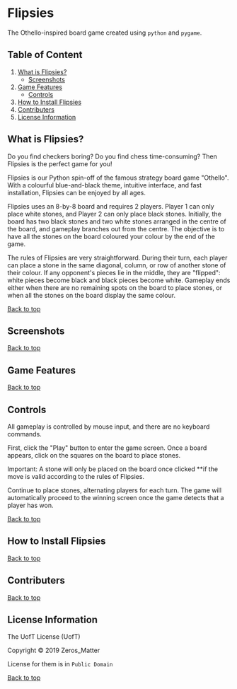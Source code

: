 # Flipsies

The Othello-inspired board game created using `python` and `pygame`.

## Table of Content

1. [What is Flipsies?](#intro) 
    - [Screenshots](#screen)
2. [Game Features](#feature)
    - [Controls](#control)
<a name="top"></a> 
3. [How to Install Flipsies](#install) 
4. [Contributers](#contrib)
5. [License Information](#license)

## <a name="intro"></a>What is Flipsies?

Do you find checkers boring? Do you find chess time-consuming? Then Flipsies is the perfect game for you! 

Flipsies is our Python spin-off of the famous strategy board game "Othello". With a colourful blue-and-black theme, intuitive 
interface, and fast installation, Flipsies can be enjoyed by all ages. 

Flipsies uses an 8-by-8 board and requires 2 players. Player 1 can only place white stones, and Player 2 can only place black 
stones. Initially, the board has two black stones and two white stones arranged in the centre of the board, and gameplay 
branches out from the centre. The objective is to have all the stones on the board coloured your colour by the end of the 
game.

The rules of Flipsies are very straightforward. During their turn, each player can place a stone in the same diagonal, column, 
or row of another stone of their colour. If any opponent's pieces lie in the middle, they are "flipped": white pieces 
become black and black pieces become white. Gameplay ends either when there are no remaining spots on the board to place 
stones, or when all the stones on the board display the same colour. 

[Back to top](#top)

## <a name="screen"></a>Screenshots
[Back to top](#top)

## <a name="feature"></a>Game Features
[Back to top](#top)

## <a name="control"></a>Controls

All gameplay is controlled by mouse input, and there are no keyboard commands. 

First, click the "Play" button to enter the game screen. Once a board appears, click on the squares on the board to place stones. 

Important: A stone will only be placed on the board once clicked **if the move is valid according to the rules of Flipsies. 

Continue to place stones, alternating players for each turn. The game will automatically proceed to the winning screen once 
the game detects that a player has won. 

[Back to top](#top)

## <a name="install"></a>How to Install Flipsies
[Back to top](#top)

## <a name="contrib"></a>Contributers
[Back to top](#top)

## <a name="license"></a>License Information

The UofT License (UofT)

Copyright © 2019 Zeros_Matter

License for them is in `Public Domain`

[Back to top](#top)
